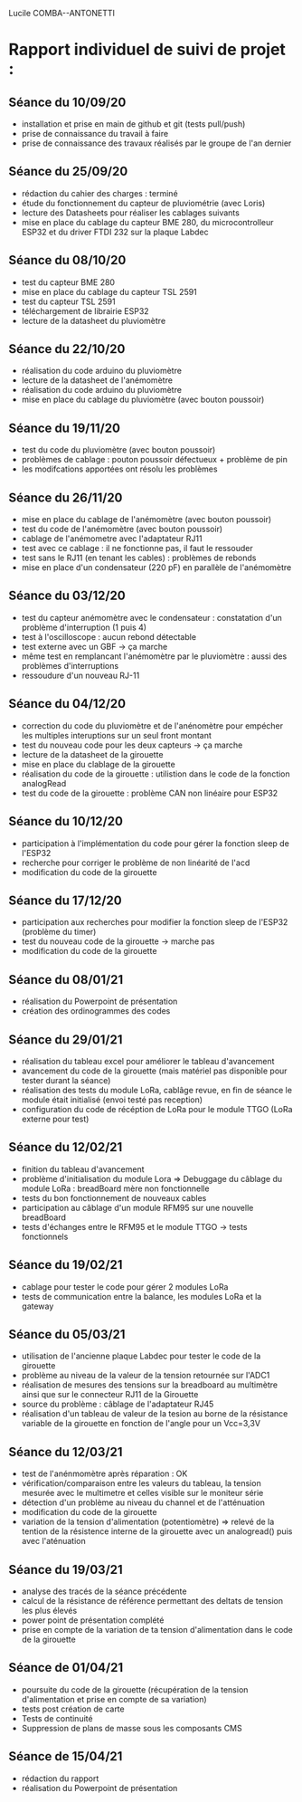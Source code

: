 Lucile COMBA--ANTONETTI 

Rapport individuel de suivi de projet :
==
Séance du 10/09/20  
- 
- installation et prise en main de github et git (tests pull/push)  
- prise de connaissance du travail à faire  
- prise de connaissance des travaux réalisés par le groupe de l'an dernier 

Séance du 25/09/20  
- 
- rédaction du cahier des charges : terminé
- étude du fonctionnement du capteur de pluviométrie (avec Loris)
- lecture des Datasheets pour réaliser les cablages suivants
- mise en place du cablage du capteur BME 280, du microcontrolleur ESP32 et du driver FTDI 232 sur la plaque Labdec  

Séance du 08/10/20  
- 
- test du capteur BME 280  
- mise en place du cablage du capteur TSL 2591  
- test du capteur TSL 2591  
- téléchargement de librairie ESP32  
- lecture de la datasheet du pluviomètre  

Séance du 22/10/20  
- 
- réalisation du code arduino du pluviomètre  
- lecture de la datasheet de l'anémomètre   
- réalisation du code arduino du pluviomètre 
- mise en place du cablage du pluviomètre (avec bouton poussoir)  

Séance du 19/11/20  
-    
- test du code du pluviomètre (avec bouton poussoir)  
- problèmes de cablage : pouton poussoir défectueux + problème de pin 
- les modifcations apportées ont résolu les problèmes

Séance du 26/11/20  
- 
- mise en place du cablage de l'anémomètre (avec bouton poussoir)  
- test du code de l'anémomètre (avec bouton poussoir)
- cablage de l'anémometre avec l'adaptateur RJ11
- test avec ce cablage : il ne fonctionne pas, il faut le ressouder
- test sans le RJ11 (en tenant les cables) : problèmes de rebonds
- mise en place d'un condensateur (220 pF) en parallèle de l'anémomètre  

Séance du 03/12/20  
- 
- test du capteur anémomètre avec le condensateur : constatation d'un problème d'interruption (1 puis 4)  
- test à l'oscilloscope : aucun rebond détectable  
- test externe avec un GBF -> ça marche
- même test en remplancant l'anémomètre par le pluviomètre : aussi des problèmes d'interruptions  
- ressoudure d'un nouveau RJ-11 


Séance du 04/12/20  
- 
- correction du code du pluviomètre et de l'anénomètre pour empécher les multiples interuptions sur un seul front montant  
- test du nouveau code pour les deux capteurs -> ça marche  
- lecture de la datasheet de la girouette  
- mise en place du clablage de la girouette  
- réalisation du code de la girouette : utilistion dans le code de la fonction analogRead 
- test du code de la girouette : problème CAN non linéaire pour ESP32   

Séance du 10/12/20  
- 
- participation à l'implémentation du code pour gérer la fonction sleep de l'ESP32
- recherche pour corriger le problème de non linéarité de l'acd  
- modification du code de la girouette  

Séance du 17/12/20  
- 
- participation aux recherches pour modifier la fonction sleep de l'ESP32 (problème du timer)  
- test du nouveau code de la girouette -> marche pas  
- modification du code de la girouette  

Séance du 08/01/21  
- 
- réalisation du Powerpoint de présentation  
- création des ordinogrammes des codes   

Séance du 29/01/21
-
- réalisation du tableau excel pour améliorer le tableau d'avancement  
- avancement du code de la girouette (mais matériel pas disponible pour tester durant la séance)  
- réalisation des tests du module LoRa, cablâge revue, en fin de séance le module était initialisé (envoi testé pas reception)  
- configuration du code de récéption de LoRa pour le module TTGO (LoRa externe pour test)  

Séance du 12/02/21
-
- finition du tableau d'avancement  
- problème d'initialisation du module Lora => Debuggage du câblage du module LoRa : breadBoard mère non fonctionnelle  
- tests du bon fonctionnement de nouveaux cables 
- participation au câblage d'un module RFM95 sur une nouvelle breadBoard
- tests d'échanges entre le RFM95 et le module TTGO -> tests fonctionnels  

Séance du 19/02/21
-
- cablage pour tester le code pour gérer 2 modules LoRa
- tests de communication entre la balance, les modules LoRa et la gateway

Séance du 05/03/21
-
- utilisation de l'ancienne plaque Labdec pour tester le code de la girouette  
- problème au niveau de la valeur de la tension retournée sur l'ADC1
- réalisation de mesures des tensions sur la breadboard au multimètre ainsi que sur le connecteur RJ11 de la Girouette  
- source du problème : câblage de l'adaptateur RJ45  
- réalisation d'un tableau de valeur de la tesion au borne de la résistance variable de la girouette en fonction de l'angle pour un Vcc=3,3V  

Séance du 12/03/21
-
- test de l'anénmomètre après réparation : OK  
- vérification/comparaison entre les valeurs du tableau, la tension mesurée avec le multimetre et celles visible sur le moniteur série  
- détection d'un problème au niveau du channel et de l'atténuation  
- modification du code de la girouette  
- variation de la tension d'alimentation (potentiomètre) => relevé de la tention de la résistence interne de la girouette avec un analogread() puis avec l'aténuation  

Séance du 19/03/21
-
- analyse des tracés de la séance précédente  
- calcul de la résistance de référence permettant des deltats de tension les plus élevés  
- power point de présentation complété  
- prise en compte de la variation de ta tension d'alimentation dans le code de la girouette  

Séance de 01/04/21
-
- poursuite du code de la girouette (récupération de la tension d'alimentation et prise en compte de sa variation)  
- tests post création de carte  
- Tests de continuité  
- Suppression de plans de masse sous les composants CMS  

Séance de 15/04/21
-
- rédaction du rapport  
- réalisation du Powerpoint de présentation  



